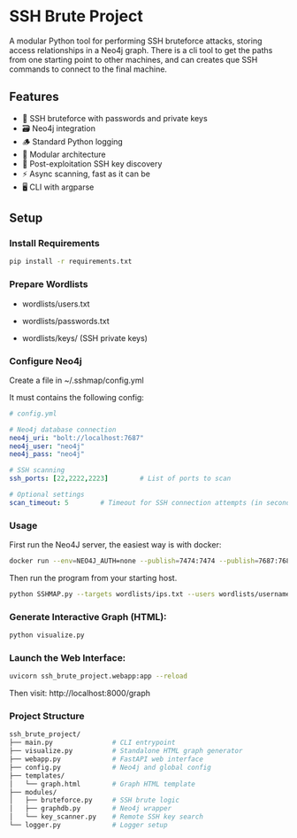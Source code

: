 # SSH Brute Project

A modular Python tool for performing SSH bruteforce attacks, storing access relationships in a Neo4j graph.
There is a cli tool to get the paths from one starting point to other machines, and can creates que SSH commands to connect to the final machine.

## Features
- 🔐 SSH bruteforce with passwords and private keys
- 🗃️ Neo4j integration
- 🪵 Standard Python logging
- 🧩 Modular architecture
- 🔁 Post-exploitation SSH key discovery
- ⚡ Async scanning, fast as it can be
- 🖥️ CLI with argparse

## Setup

### Install Requirements
```bash
pip install -r requirements.txt
```
### Prepare Wordlists

- wordlists/users.txt

- wordlists/passwords.txt

- wordlists/keys/ (SSH private keys)

### Configure Neo4j
Create a file in ~/.sshmap/config.yml

It must contains the following config:
```YAML
# config.yml

# Neo4j database connection
neo4j_uri: "bolt://localhost:7687"
neo4j_user: "neo4j"
neo4j_pass: "neo4j"

# SSH scanning
ssh_ports: [22,2222,2223]        # List of ports to scan

# Optional settings
scan_timeout: 5        # Timeout for SSH connection attempts (in seconds)

```

### Usage

First run the Neo4J server, the easiest way is with docker:
```bash
docker run --env=NEO4J_AUTH=none --publish=7474:7474 --publish=7687:7687 --volume=$HOME/neo4j/data:/data neo4j
```

Then run the program from your starting host.
```bash
python SSHMAP.py --targets wordlists/ips.txt --users wordlists/usernames.txt --passwords wordlists/passwords.txt --keys wordlists/keys/
```

### Generate Interactive Graph (HTML):
```bash
python visualize.py
```

### Launch the Web Interface:
```bash
uvicorn ssh_brute_project.webapp:app --reload
```

Then visit: http://localhost:8000/graph

### Project Structure
```bash
ssh_brute_project/
├── main.py               # CLI entrypoint
├── visualize.py          # Standalone HTML graph generator
├── webapp.py             # FastAPI web interface
├── config.py             # Neo4j and global config
├── templates/
│   └── graph.html        # Graph HTML template
├── modules/
│   ├── bruteforce.py     # SSH brute logic
│   ├── graphdb.py        # Neo4j wrapper
│   └── key_scanner.py    # Remote SSH key search
└── logger.py             # Logger setup
```